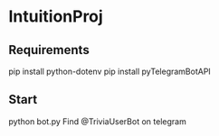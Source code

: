 # IntuitionProj


## Requirements
pip install python-dotenv
pip install pyTelegramBotAPI

## Start
python bot.py
Find @TriviaUserBot on telegram
